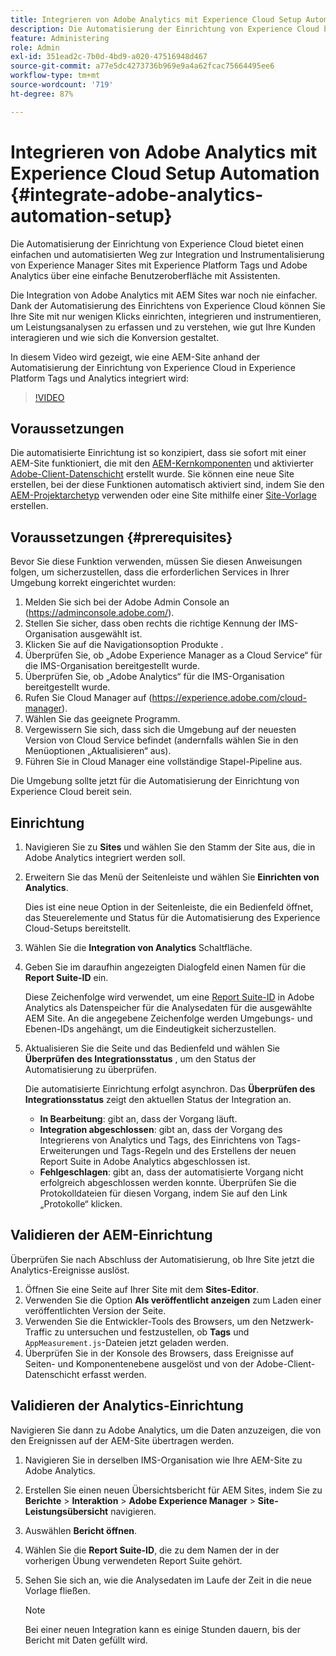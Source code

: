 ```yaml
---
title: Integrieren von Adobe Analytics mit Experience Cloud Setup Automation
description: Die Automatisierung der Einrichtung von Experience Cloud bietet eine einfache und automatisierte Möglichkeit, Experience Manager Sites mit Experience Platform Tags und Adobe Analytics über eine einfache Benutzeroberfläche mit Assistenten zu integrieren und zu instrumentieren. Erfahren Sie, wie Sie das automatisierte Setup mit Ihrer eigenen Site verwenden.
feature: Administering
role: Admin
exl-id: 351ead2c-7b0d-4bd9-a020-47516948d467
source-git-commit: a77e5dc4273736b969e9a4a62fcac75664495ee6
workflow-type: tm+mt
source-wordcount: '719'
ht-degree: 87%

---
```


# Integrieren von Adobe Analytics mit Experience Cloud Setup Automation {#integrate-adobe-analytics-automation-setup}

Die Automatisierung der Einrichtung von Experience Cloud bietet einen einfachen und automatisierten Weg zur Integration und Instrumentalisierung von Experience Manager Sites mit Experience Platform Tags und Adobe Analytics über eine einfache Benutzeroberfläche mit Assistenten.

Die Integration von Adobe Analytics mit AEM Sites war noch nie einfacher. Dank der Automatisierung des Einrichtens von Experience Cloud können Sie Ihre Site mit nur wenigen Klicks einrichten, integrieren und instrumentieren, um Leistungsanalysen zu erfassen und zu verstehen, wie gut Ihre Kunden interagieren und wie sich die Konversion gestaltet.

In diesem Video wird gezeigt, wie eine AEM-Site anhand der Automatisierung der Einrichtung von Experience Cloud in Experience Platform Tags und Analytics integriert wird:

>[!VIDEO](https://video.tv.adobe.com/v/345372/?quality=12)

## Voraussetzungen

Die automatisierte Einrichtung ist so konzipiert, dass sie sofort mit einer AEM-Site funktioniert, die mit den [AEM-Kernkomponenten](https://experienceleague.adobe.com/docs/experience-manager-core-components/using/introduction.html?lang=de) und aktivierter [Adobe-Client-Datenschicht](https://experienceleague.adobe.com/docs/experience-manager-core-components/using/developing/data-layer/overview.html?lang=de) erstellt wurde. Sie können eine neue Site erstellen, bei der diese Funktionen automatisch aktiviert sind, indem Sie den [AEM-Projektarchetyp](https://experienceleague.adobe.com/docs/experience-manager-core-components/using/developing/archetype/overview.html?lang=de) verwenden oder eine Site mithilfe einer [Site-Vorlage](/help/journey-sites/quick-site/create-site.md) erstellen.

## Voraussetzungen {#prerequisites}

Bevor Sie diese Funktion verwenden, müssen Sie diesen Anweisungen folgen, um sicherzustellen, dass die erforderlichen Services in Ihrer Umgebung korrekt eingerichtet wurden:

1. Melden Sie sich bei der Adobe Admin Console an (https://adminconsole.adobe.com/).
1. Stellen Sie sicher, dass oben rechts die richtige Kennung der IMS-Organisation ausgewählt ist.
1. Klicken Sie auf die Navigationsoption Produkte .
1. Überprüfen Sie, ob „Adobe Experience Manager as a Cloud Service“ für die IMS-Organisation bereitgestellt wurde.
1. Überprüfen Sie, ob „Adobe Analytics“ für die IMS-Organisation bereitgestellt wurde.
1. Rufen Sie Cloud Manager auf (https://experience.adobe.com/cloud-manager).
1. Wählen Sie das geeignete Programm.
1. Vergewissern Sie sich, dass sich die Umgebung auf der neuesten Version von Cloud Service befindet (andernfalls wählen Sie in den Menüoptionen „Aktualisieren“ aus).
1. Führen Sie in Cloud Manager eine vollständige Stapel-Pipeline aus.

Die Umgebung sollte jetzt für die Automatisierung der Einrichtung von Experience Cloud bereit sein.

## Einrichtung

1. Navigieren Sie zu **Sites** und wählen Sie den Stamm der Site aus, die in Adobe Analytics integriert werden soll.
1. Erweitern Sie das Menü der Seitenleiste und wählen Sie **Einrichten von Analytics**.

   Dies ist eine neue Option in der Seitenleiste, die ein Bedienfeld öffnet, das Steuerelemente und Status für die Automatisierung des Experience Cloud-Setups bereitstellt.
1. Wählen Sie die **Integration von Analytics** Schaltfläche.
1. Geben Sie im daraufhin angezeigten Dialogfeld einen Namen für die **Report Suite-ID** ein.

   Diese Zeichenfolge wird verwendet, um eine [Report Suite-ID](https://experienceleague.adobe.com/docs/analytics/admin/manage-report-suites/new-report-suite/t-create-a-report-suite.html?lang=de) in Adobe Analytics als Datenspeicher für die Analysedaten für die ausgewählte AEM Site. An die angegebene Zeichenfolge werden Umgebungs- und Ebenen-IDs angehängt, um die Eindeutigkeit sicherzustellen.

1. Aktualisieren Sie die Seite und das Bedienfeld und wählen Sie **Überprüfen des Integrationsstatus** , um den Status der Automatisierung zu überprüfen.

   Die automatisierte Einrichtung erfolgt asynchron. Das **Überprüfen des Integrationsstatus** zeigt den aktuellen Status der Integration an.

   * **In Bearbeitung**: gibt an, dass der Vorgang läuft.
   * **Integration abgeschlossen**: gibt an, dass der Vorgang des Integrierens von Analytics und Tags, des Einrichtens von Tags-Erweiterungen und Tags-Regeln und des Erstellens der neuen Report Suite in Adobe Analytics abgeschlossen ist.
   * **Fehlgeschlagen**: gibt an, dass der automatisierte Vorgang nicht erfolgreich abgeschlossen werden konnte. Überprüfen Sie die Protokolldateien für diesen Vorgang, indem Sie auf den Link „Protokolle“ klicken.

## Validieren der AEM-Einrichtung

Überprüfen Sie nach Abschluss der Automatisierung, ob Ihre Site jetzt die Analytics-Ereignisse auslöst.

1. Öffnen Sie eine Seite auf Ihrer Site mit dem **Sites-Editor**.
1. Verwenden Sie die Option **Als veröffentlicht anzeigen** zum Laden einer veröffentlichten Version der Seite.
1. Verwenden Sie die Entwickler-Tools des Browsers, um den Netzwerk-Traffic zu untersuchen und festzustellen, ob **Tags** und `AppMeasurement.js`-Dateien jetzt geladen werden.
1. Überprüfen Sie in der Konsole des Browsers, dass Ereignisse auf Seiten- und Komponentenebene ausgelöst und von der Adobe-Client-Datenschicht erfasst werden.

## Validieren der Analytics-Einrichtung

Navigieren Sie dann zu Adobe Analytics, um die Daten anzuzeigen, die von den Ereignissen auf der AEM-Site übertragen werden.

1. Navigieren Sie in derselben IMS-Organisation wie Ihre AEM-Site zu Adobe Analytics.
1. Erstellen Sie einen neuen Übersichtsbericht für AEM Sites, indem Sie zu **Berichte** > **Interaktion** > **Adobe Experience Manager** > **Site-Leistungsübersicht** navigieren.
1. Auswählen **Bericht öffnen**.
1. Wählen Sie die **Report Suite-ID**, die zu dem Namen der in der vorherigen Übung verwendeten Report Suite gehört.
1. Sehen Sie sich an, wie die Analysedaten im Laufe der Zeit in die neue Vorlage fließen.

   >[!NOTE]
   >
   > Bei einer neuen Integration kann es einige Stunden dauern, bis der Bericht mit Daten gefüllt wird.
